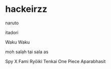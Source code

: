# hackeirzz

naruto

itadori

Waku Waku

moh salah
 tai sala
as

Spy X Fami
Ryōiki Tenkai
One Piece
Aparabhasit
